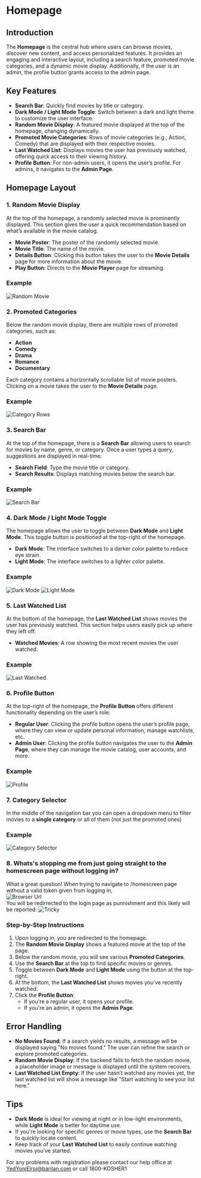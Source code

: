 # Homepage

## Introduction

The **Homepage** is the central hub where users can browse movies, discover new content, and access personalized features. It provides an engaging and interactive layout, including a search feature, promoted movie categories, and a dynamic movie display. Additionally, if the user is an admin, the profile button grants access to the admin page.

## Key Features

- **Search Bar**: Quickly find movies by title or category.
- **Dark Mode / Light Mode Toggle**: Switch between a dark and light theme to customize the user interface.
- **Random Movie Display**: A featured movie displayed at the top of the homepage, changing dynamically.
- **Promoted Movie Categories**: Rows of movie categories (e.g., Action, Comedy) that are displayed with their respective movies.
- **Last Watched List**: Displays movies the user has previously watched, offering quick access to their viewing history.
- **Profile Button**: For non-admin users, it opens the user’s profile. For admins, it navigates to the **Admin Page**.

## Homepage Layout

### 1. **Random Movie Display**

At the top of the homepage, a randomly selected movie is prominently displayed. This section gives the user a quick recommendation based on what’s available in the movie catalog.

- **Movie Poster**: The poster of the randomly selected movie.
- **Movie Title**: The name of the movie.
- **Details Button**: Clicking this button takes the user to the **Movie Details** page for more information about the movie.
- **Play Button**: Directs to the **Movie Player** page for streaming.

### Example
![Random Movie](./Screenshots/web_random_movie.png)

### 2. **Promoted Categories**

Below the random movie display, there are multiple rows of promoted categories, such as:
- **Action**
- **Comedy**
- **Drama**
- **Romance**
- **Documentary**

Each category contains a horizontally scrollable list of movie posters. Clicking on a movie takes the user to the **Movie Details** page.

### Example
![Category Rows](./Screenshots/web_category_rows.png)

### 3. **Search Bar**

At the top of the homepage, there is a **Search Bar** allowing users to search for movies by name, genre, or category. Once a user types a query, suggestions are displayed in real-time.

- **Search Field**: Type the movie title or category.
- **Search Results**: Displays matching movies below the search bar.

### Example
![Search Bar](./Screenshots/web_searchbar.png)

### 4. **Dark Mode / Light Mode Toggle**

The homepage allows the user to toggle between **Dark Mode** and **Light Mode**. This toggle button is positioned at the top-right of the homepage.

- **Dark Mode**: The interface switches to a darker color palette to reduce eye strain.
- **Light Mode**: The interface switches to a lighter color palette.

### Example
![Dark Mode](./Screenshots/web_dark_mode.png)
![Light Mode](./Screenshots/web_light_mode.png)

### 5. **Last Watched List**

At the bottom of the homepage, the **Last Watched List** shows movies the user has previously watched. This section helps users easily pick up where they left off.

- **Watched Movies**: A row showing the most recent movies the user watched.


### Example
![Last Watched](./Screenshots/web_last_watched.png)

### 6. **Profile Button**

At the top-right of the homepage, the **Profile Button** offers different functionality depending on the user’s role:
- **Regular User**: Clicking the profile button opens the user’s profile page, where they can view or update personal information, manage watchlists, etc.
- **Admin User**: Clicking the profile button navigates the user to the **Admin Page**, where they can manage the movie catalog, user accounts, and more.

### Example
![Profile](./Screenshots/web_profile.png)

### 7. **Category Selector**

In the middle of the navigation bar you can open a dropdown menu to filter movies to a **single category** or all of them (not just the promoted ones)

### Example
![Category Selector](./Screenshots/web_category_selector.png)

### 8. **Whats's stopping me from just going straight to the homescreen page without logging in?**

What a great question! When trying to navigate to /homescreen page without a valid token given from logging in,
<br>
![Browser Url](./Screenshots/web_url.png)
<br>
You will be redirrected to the login page as punnishment and this likely will be reported:
![Tricky](./Screenshots/web_tricky_user.png)

### Step-by-Step Instructions

1. Upon logging in, you are redirected to the homepage.
2. The **Random Movie Display** shows a featured movie at the top of the page.
3. Below the random movie, you will see various **Promoted Categories**.
4. Use the **Search Bar** at the top to find specific movies or genres.
5. Toggle between **Dark Mode** and **Light Mode** using the button at the top-right.
6. At the bottom, the **Last Watched List** shows movies you've recently watched.
7. Click the **Profile Button**:
   - If you're a regular user, it opens your profile.
   - If you're an admin, it opens the **Admin Page**.

## Error Handling

- **No Movies Found**: If a search yields no results, a message will be displayed saying "No movies found." The user can refine the search or explore promoted categories.
- **Random Movie Display**: If the backend fails to fetch the random movie, a placeholder image or message is displayed until the system recovers.
- **Last Watched List Empty**: If the user hasn’t watched any movies yet, the last watched list will show a message like "Start watching to see your list here."

## Tips

- **Dark Mode** is ideal for viewing at night or in low-light environments, while **Light Mode** is better for daytime use.
- If you're looking for specific genres or movie types, use the **Search Bar** to quickly locate content.
- Keep track of your **Last Watched List** to easily continue watching movies you’ve started.

For any problems with registration please contact our help office at YedYoniElroi@barilan.com or call 1800-KOSHER1